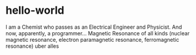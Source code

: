 # hello-world
I am a Chemist who passes as an Electrical Engineer and Physicist. And now, apparently, a programmer...
Magnetic Resonance of all kinds (nuclear magnetic resonance, electron paramagnetic resonance, ferromagnetic resonance) uber alles
